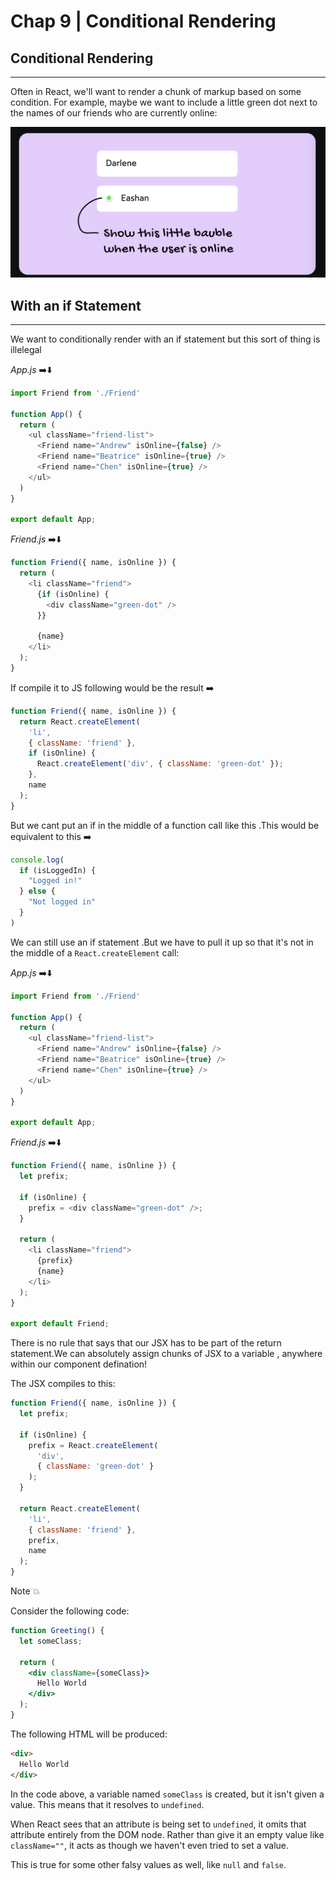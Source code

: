 # Chap 9 | Conditional Rendering

## Conditional Rendering

------

Often in React, we'll want to render a chunk of markup based on some  condition. For example, maybe we want to include a little green dot next to the names of our friends who are currently online:

![conditional-rendering](../assets/conditional-rendering.png)

## With an if Statement

------

We want to conditionally render with an if statement but this sort of thing is illelegal 

*App.js* ➡️⬇️

```js
import Friend from './Friend'

function App() {
  return (
    <ul className="friend-list">
      <Friend name="Andrew" isOnline={false} />
      <Friend name="Beatrice" isOnline={true} />
      <Friend name="Chen" isOnline={true} />
    </ul>
  )
}

export default App;
```

*Friend.js* ➡️⬇️

```js
function Friend({ name, isOnline }) {
  return (
    <li className="friend">
      {if (isOnline) {
        <div className="green-dot" />
      }}

      {name}
    </li>
  );
}
```

If compile it to JS following would be the result ➡️

```js
function Friend({ name, isOnline }) {
  return React.createElement(
    'li',
    { className: 'friend' },
    if (isOnline) {
      React.createElement('div', { className: 'green-dot' });
    },
    name
  );
}
```

But we cant put an if in the middle of a function call like this .This would be equivalent to this ➡️

```js
console.log(
  if (isLoggedIn) {
    "Logged in!"
  } else {
    "Not logged in"
  }
)
```

We can still use an if statement .But we have to pull it up so that it's not in the middle of a `React.createElement` call:

*App.js* ➡️⬇️

```js
import Friend from './Friend'

function App() {
  return (
    <ul className="friend-list">
      <Friend name="Andrew" isOnline={false} />
      <Friend name="Beatrice" isOnline={true} />
      <Friend name="Chen" isOnline={true} />
    </ul>
  )
}

export default App;
```

*Friend.js* ➡️⬇️

```js
function Friend({ name, isOnline }) {
  let prefix;

  if (isOnline) {
    prefix = <div className="green-dot" />;
  }

  return (
    <li className="friend">
      {prefix}
      {name}
    </li>
  );
}

export default Friend;
```

There is no rule that says that our JSX has to be part of the return statement.We can absolutely assign chunks of JSX to a variable , anywhere within our component defination!

The JSX compiles to this:

```jsx
function Friend({ name, isOnline }) {
  let prefix;

  if (isOnline) {
    prefix = React.createElement(
      'div',
      { className: 'green-dot' }
    );
  }

  return React.createElement(
    'li',
    { className: 'friend' },
    prefix,
    name
  );
}
```

Note 💥

Consider the following code:

```jsx
function Greeting() {
  let someClass;

  return (
    <div className={someClass}>
      Hello World
    </div>
  );
}
```

The following HTML will be produced:

```html
<div>
  Hello World
</div>
```

In the code above, a variable named `someClass` is created, but it isn't given a value. This means that it resolves to `undefined`.

When React sees that an attribute is being set to `undefined`, it omits that attribute entirely from the DOM node. Rather than give it an empty value like `className=""`, it acts as though we haven't even tried to set a value.

This is true for some other falsy values as well, like `null` and `false`.

